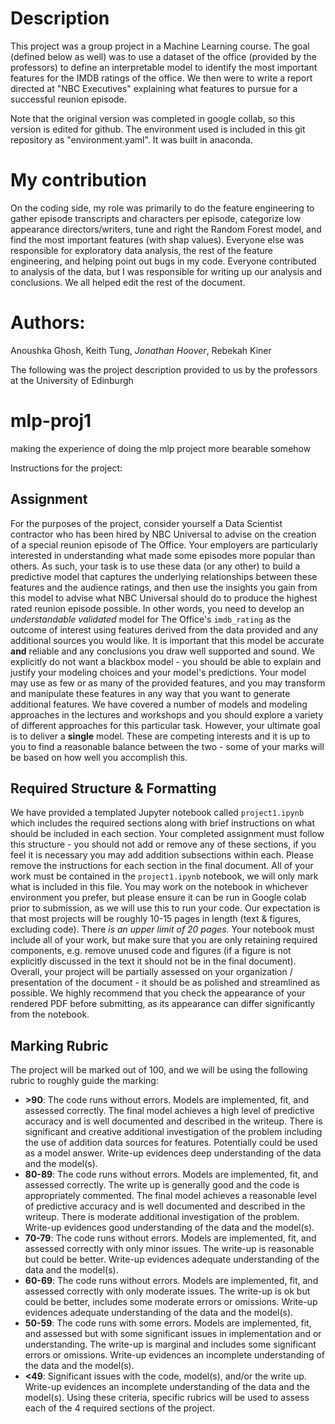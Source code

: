 # Description

This project was a group project in a Machine Learning course. The goal (defined below as well) was to use a dataset of the office (provided by the professors) to define an interpretable model to identify the most important features for the IMDB ratings of the office. We then were to write a report directed at "NBC Executives" explaining what features to pursue for a successful reunion episode. 

Note that the original version was completed in google collab, so this version is edited for github. The environment used is included in this git repository as "environment.yaml". It was built in anaconda.

# My contribution
On the coding side, my role was primarily to do the feature engineering to gather episode transcripts and characters per episode, categorize low appearance directors/writers, tune and right the Random Forest model, and find the most important features (with shap values). Everyone else was responsible for exploratory data analysis, the rest of the feature engineering, and helping point out bugs in my code. Everyone contributed to analysis of the data, but I was responsible for writing up our analysis and conclusions. We all helped edit the rest of the document. 

# Authors:
Anoushka Ghosh, Keith Tung, *Jonathan Hoover*, Rebekah Kiner

The following was the project description provided to us by the professors at the University of Edinburgh

# mlp-proj1
making the experience of doing the mlp project more bearable somehow

Instructions for the project:
## Assignment
For the purposes of the project, consider yourself a Data Scientist contractor who has been hired by NBC Universal to advise on the creation of a special reunion episode of The Office. Your employers are particularly interested in understanding what made some episodes more popular than others. As such, your task is to use these data (or any other) to build a predictive model that captures the underlying relationships between these features and the audience ratings, and then use the insights you gain from this model to advise what NBC Universal should do to produce the highest rated reunion episode possible.
In other words, you need to develop an *understandable* *validated* model for The Office's `imdb_rating` as the outcome of interest using features derived from the data provided and any additional sources you would like. It is important that this model be accurate **and** reliable and any conclusions you draw well supported and sound. We explicitly do not want a blackbox model - you should be able to explain and justify your modeling choices and your model's predictions.
Your model may use as few or as many of the provided features, and you may transform and manipulate these features in any way that you want to generate additional features. 
We have covered a number of models and modeling approaches in the lectures and workshops and you should explore a variety of different approaches for this particular task. However, your ultimate goal is to deliver a **single** model. These are competing interests and it is up to you to find a reasonable balance between the two - some of your marks will be based on how well you accomplish this.

## Required Structure & Formatting
We have provided a templated Jupyter notebook called `project1.ipynb` which includes the required sections along with brief instructions on what should be included in each section. Your completed assignment must follow this structure - you should not add or remove any of these sections, if you feel it is necessary you may add addition subsections within each. Please remove the instructions for each section in the final document.
All of your work must be contained in the `project1.ipynb` notebook, we will only mark what is included in this file.
You may work on the notebook in whichever environment you prefer, but please ensure it can be run in Google colab prior to submission, as we will use this to run your code. 
Our expectation is that most projects will be roughly 10-15 pages in length (text & figures, excluding code). There *is an upper limit of 20 pages*. Your notebook must include all of your work, but make sure that you are only retaining required components, e.g. remove unused code and figures (if a figure is not explicitly discussed in the text it should not be in the final document).
Overall, your project will be partially assessed on your organization / presentation of the document - it should be as polished and streamlined as possible. We highly recommend that you check the appearance of your rendered PDF before submitting, as its appearance can differ significantly from the notebook.

## Marking Rubric
The project will be marked out of 100, and we will be using the following rubric to roughly guide the marking:
* **>90**: The code runs without errors. Models are implemented, fit, and assessed correctly. The final model achieves a high level of predictive accuracy and is well documented and described in the writeup. There is significant and creative additional investigation of the problem including the use of addition data sources for features. Potentially could be used as a model answer. Write-up evidences deep understanding of the data and the model(s).
* **80-89**: The code runs without errors. Models are implemented, fit, and assessed correctly. The write up is generally good and the code is appropriately commented. The final model achieves a reasonable level of predictive accuracy and is well documented and described in the writeup. There is moderate additional investigation of the problem. Write-up evidences good understanding of the data and the model(s).
* **70-79**: The code runs without errors. Models are implemented, fit, and assessed correctly with only minor issues. The write-up is reasonable but could be better. Write-up evidences adequate understanding of the data and the model(s).
* **60-69**: The code runs without errors. Models are implemented, fit, and assessed correctly with only moderate issues. The write-up is ok but could be better, includes some moderate errors or omissions. Write-up evidences adequate understanding of the data and the model(s).
* **50-59**: The code runs with some errors. Models are implemented, fit, and assessed but with some significant issues in implementation and or understanding. The write-up is marginal and includes some significant errors or omissions. Write-up evidences an incomplete understanding of the data and the model(s).
* **<49**: Significant issues with the code, model(s), and/or the write up. Write-up evidences an incomplete understanding of the data and the model(s).
Using these criteria, specific rubrics will be used to assess each of the 4 required sections of the project.

